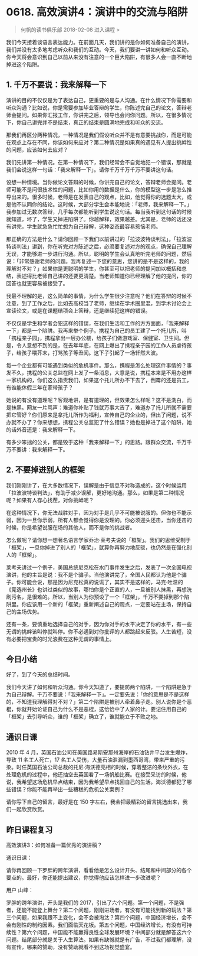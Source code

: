 # 0618. 高效演讲4：演讲中的交流与陷阱
> 何帆的读书俱乐部
2018-02-08
进入课程 >

我们今天接着谈语言表达能力。在前面几天，我们讲的是你如何准备自己的演讲，我们并没有太多地考虑听众和我们的互动。今天，我们要讲一讲如何和听众互动。你今天将会意识到自己以前从来没有注意的一个巨大陷阱，有很多人会一直不断地掉进这个陷阱。

## 1. 千万不要说：我来解释一下
演讲的目的不仅仅是为了表达自己，更重要的是与人沟通。在什么情况下你需要和听众沟通？比如说，你是需要参加毕业答辩的学生，你陈述完自己的论文，答辩老师会提问。如果你汇报工作，你讲完之后，领导也会问你问题。所以，在很多情况下，你自己讲完并不是结束，真正的结束是圆满地完成和听众的交流。

那我们再区分两种情况，一种情况是我们假设听众并不是有意要挑战你，而是可能在观点上存在不同，你该如何来应对？第二种情况是如果真的遇见有人提出挑衅性的问题，应该如何去应对？

我们先讲第一种情况。在第一种情况下，我们经常会不自觉地犯一个错误，那就是我们会说这样一句话：「我来解释一下」。请你千万千万千万不要讲这句话。

设想一种情境。当你做论文答辩的时候，你讲完自己的论文，答辩老师会提问。老师可能不是问很技术性的问题，比如你用的数据是什么，你的模型这一步是怎么推导出来的。很多时候，老师是在发表自己的观点，比如，他觉得你的选题太大，或是他不认同你的结论。这时候，大部分学生会本能地说：「老师，我来解释一下。」我参加过无数次答辩，几乎每次都能听到学生说这句话。每当我听到这句话的时候就知道，坏了，学生又掉进陷阱了。你越解释，效果越差。尤其是，老师的话还没有讲完，学生就急急忙忙想为自己辩解，这种姿态最容易惹恼老师。

那正确的方法是什么？请你回顾一下我们以前讲过的「拉波波特谈判法」。「拉波波特谈判法」讲到，你在听完对方陈述之后，必须要复述对方的观点，确保自己理解无误，才能够进一步进行沟通。所以，聪明的学生会认真地听完老师的问题，然后说：「非常感谢老师的问题。我再复述一下您的意思，您讲的是不是这样的，我的理解对不对？」如果你是更聪明的学生，你甚至可以把老师的提问加以概括和总结，表述得比老师自己讲的还要更清楚。当老师知道你已经理解了他的提问，你的回答也就更容易被接受了。

我最不理解的是，这么简单的事情，为什么学生很少注意呢？他们在答辩的时候不注意，到了工作之后，比如去高校当了老师，继续在学术圈里混，到学术讨论会上宣读论文，或是在课题结项会上答辩，还是继续犯这样的错误。

不仅仅是学生和学者会犯这样的错误，在我们生活和工作的方方面面，「我来解释一下」都是一个陷阱。我再来举个例子。携程为自己的员工建了一个托儿所，叫「携程亲子园」，携程拿出一层办公楼，给孩子们做游戏室、保健室、卫生间。但是，令人意想不到的是，在去年年底，在网上爆出了携程亲子园的工作人员虐待孩子，给孩子喂芥末，打骂孩子等丑闻。这下子引起了一场轩然大波。

每一个企业都有可能遇到类似的危机事件。那么，携程是怎么处理这件事情的？事发不久，携程的公关总监在网上发了一条消息，大意是说，携程本来是不用办这样一家机构的，你们这么指责我们，如果这个托儿所办不下去了，倒霉的还是员工，有谁能休假三年在家带孩子？

她说的有没有道理呢？客观地讲，是有道理的，但效果怎么样呢？这不是洗白，而是抹黑。网友一片骂声：难道你补贴了钱就万事大吉了，难道办了托儿所就不需要把它管好？你们原来是拿托儿所作为福利，宣传自己的企业的，但出了问题，说不办就不办了？你来想想，携程公关总监犯了什么错误？她也是掉进了这个陷阱，她的话外音还是：我来解释一下。

有多少笨拙的公关，都是毁于这种「我来解释一下」的思路。跟群众交流，千万千万不要讲：我来解释一下。

## 2. 不要掉进别人的框架
我们刚刚讲了，在大多数情况下，误解是由于信息不对称造成的，这个时候运用「拉波波特谈判法」，有助于减少误解，更好地沟通。那么，如果是第二种情况呢？如果有人存心找茬，对你挑衅呢？

在这种情况下，你无法战胜对手，因为对手是几乎不可能被说服的。但你也不能示弱，因为一旦你示弱，所有人都会觉得你是没理的。你必须迎头还击，当你还击的时候，你是希望说服在场的其他人，而不是你的挑战者。

怎么做呢？请你想一想著名语言学家乔治·莱考夫说的「框架」。我们的思维受制于「框架」，一旦你掉进了别人的「框架」，就算你再努力地反驳，也仍然是在强化别人的「框架」。

莱考夫讲过一个例子，美国总统尼克松在水门事件发生之后，发表了一次全国电视演讲，他的主旨是说：我不是个骗子。当他演讲完了，全国人民都认为他是个骗子。你可能会说，那是因为尼克松真的说谎了，其实不是这样的，马克·吐温的《竞选州长》也讲过类似的故事，哪怕你是个正直的人，一旦被别人抹黑，再想洗刷污名，是很难的。所以，当别人为你预设了一个「框架」，千万不要掉到那个陷阱里。你应该用一个新的「框架」重新阐述自己的观点，一定要站在主场，保持自己的主场优势。

还有一条，要慎重地选择自己的对手，因为你对手的水平决定了你的水平，有一些无谓的挑衅该叫停就叫停。你不必遇到对你批评的人都跳起来反驳。人生苦短，没有必要把宝贵的时光浪费在这种无谓的事情上。

## 今日小结
好了，到了今天的总结时间。

我们今天讲了如何和听众沟通。你今天知道了，要提防两个陷阱，一个陷阱是急于为自己辩解。千万不要说：「我来解释一下」。一定要先说：「你的意思是不是这样的，不知道我理解得对不对？」第二个陷阱是被别人牵着鼻子走。别人说你是个恶棍，你就开始论证自己为什么不是恶棍，这恰恰中了人家的计。要记住用自己的「框架」去引导听众，谁的「框架」确立了，谁就能立于不败之地。

## 通识日课
2010 年 4 月，英国石油公司在美国路易斯安那州海岸的石油钻井平台发生爆炸，导致 11 名工人死亡，17 名工人受伤，大量石油泄漏到墨西哥湾，带来严重的污染。时任英国石油公司总裁的托尼·海沃德亮相的时候，穿着整洁的条纹外衣，在处理危机的过程中，他还抽空去英国看了一场帆船比赛。在接受采访的时候，他说，我希望这场危机早点结束，因为我希望早点找回自己的生活。海沃德都犯了哪些错误？你能不能再举出一些糟糕的危机公关案例？

请你写下自己的留言，最好是在 150 字左右，我会把最精彩的留言挑选出来，我们一起欣赏欣赏。

## 昨日课程复习
高效演讲3：如何准备一篇优秀的演讲稿？

通识日课：

请你再回顾一下罗胖的跨年演讲，看看他是怎么设计开头、结尾和中间部分的各个要点的。最好，你还能提出建议，你觉得他应该怎样进一步改进呢？

用户 山峰：

罗胖的跨年演讲，开头是我们的 2017，引出了六个问题。第一个问题，不是强者，还能不能登上舞台？第二个问题，刚刚进场者，有没有可能找到新的玩法？第三个问题，如果我跟不上变化，会不会被淘汰？第四个问题，中国经济增长，会不会有刚性的制约因素。我们面临天花板。第五个问题，中国经济增长，有没有可持续性？第六个问题，中国能不能赢得良性全球发展环境？中间部分就是解答这六个问题。结尾部分就是关于人生算法。如果有缺憾就是有广告，不过我们都理解，没有宣传，哪来的赞助，没有赞助就看不到这场视觉盛宴。








